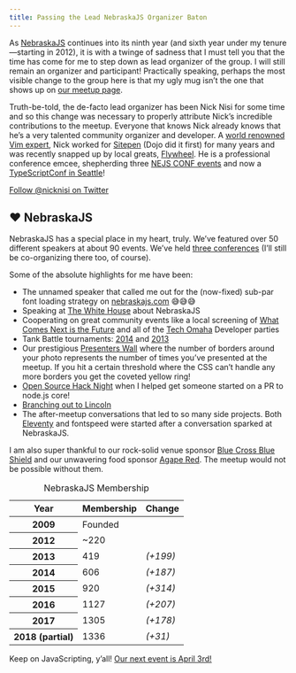 ```yaml
---
title: Passing the Lead NebraskaJS Organizer Baton
---
```


As [NebraskaJS](https://nebraskajs.com) continues into its ninth year (and sixth year under my tenure—starting in 2012), it is with a twinge of sadness that I must tell you that the time has come for me to step down as lead organizer of the group. I will still remain an organizer and participant! Practically speaking, perhaps the most visible change to the group here is that my ugly mug isn’t the one that shows up on [our meetup page](https://www.meetup.com/nebraskajs/).

Truth-be-told, the de-facto lead organizer has been Nick Nisi for some time and so this change was necessary to properly attribute Nick’s incredible contributions to the meetup. Everyone that knows Nick already knows that he’s a very talented community organizer and developer. A [world renowned Vim expert](https://www.youtube.com/watch?v=5r6yzFEXajQ), Nick worked for [Sitepen](https://www.sitepen.com/) (Dojo did it first) for many years and was recently snapped up by local greats, [Flywheel](https://getflywheel.com/). He is a professional conference emcee, shepherding three [NEJS CONF events](https://nejsconf.com/) and now a [TypeScriptConf in Seattle](https://tsconf.io/)!

<p class="primarylink"><a href="https://twitter.com/nicknisi">Follow @nicknisi on Twitter</a></p>

## ❤️ NebraskaJS

NebraskaJS has a special place in my heart, truly. We’ve featured over 50 different speakers at about 90 events. We’ve held [three conferences](https://nejsconf.com/) (I’ll still be co-organizing there too, of course).

Some of the absolute highlights for me have been:

* The unnamed speaker that called me out for the (now-fixed) sub-par font loading strategy on [nebraskajs.com](https://nebraskajs.com/) 😅😅😅
* Speaking at [The White House](/web/whitehouse/) about NebraskaJS
* Cooperating on great community events like a local screening of [What Comes Next is the Future](http://www.futureisnext.com/) and all of the [Tech Omaha](http://techomaha.com/) Developer parties
* Tank Battle tournaments: [2014](https://nebraskajs.com/2014/fightcodegame-two/) and [2013](https://nebraskajs.com/2013/fightcodegame/)
* Our prestigious [Presenters Wall](https://nebraskajs.com/presenters/) where the number of borders around your photo represents the number of times you’ve presented at the meetup. If you hit a certain threshold where the CSS can’t handle any more borders you get the coveted yellow ring!
* [Open Source Hack Night](https://nebraskajs.com/2014/open-source-hack-night/) when I helped get someone started on a PR to node.js core!
* [Branching out to Lincoln](https://nebraskajs.com/2014/nebraskajs-lincoln/)
* The after-meetup conversations that led to so many side projects. Both [Eleventy](https://www.11ty.dev/) and fontspeed were started after a conversation sparked at NebraskaJS.

I am also super thankful to our rock-solid venue sponsor [Blue Cross Blue Shield](https://twitter.com/BCBSNebraska) and our unwavering food sponsor [Agape Red](https://twitter.com/agape_red). The meetup would not be possible without them.

<script type="module" src="/static/table-saw.js"></script>
<div><table-saw>
<table>
	<caption>NebraskaJS Membership</caption>
	<thead>
		<tr>
			<th>Year</th>
			<th>Membership</th>
			<th>Change</th>
		</tr>
	</thead>
	<tbody>
		<tr>
			<th>2009</th>
			<td>Founded</td>
			<td></td>
		</tr>
		<tr>
			<th>2012</th>
			<td>~220</td>
			<td></td>
		</tr>
		<tr>
			<th>2013</th>
			<td>419</td>
			<td><em class="better">(+199)</em></td>
		</tr>
		<tr>
			<th>2014</th>
			<td>606</td>
			<td><em class="better">(+187)</em></td>
		</tr>
		<tr>
			<th>2015</th>
			<td>920</td>
			<td><em class="better">(+314)</em></td>
		</tr>
		<tr>
			<th>2016</th>
			<td>1127</td>
			<td><em class="better">(+207)</em></td>
		</tr>
		<tr>
			<th>2017</th>
			<td>1305</td>
			<td><em class="better">(+178)</em></td>
		</tr>
		<tr>
			<th>2018 (partial)</th>
			<td>1336</td>
			<td><em class="better">(+31)</em></td>
		</tr>
	</tbody>
</table>
</table-saw></div>

Keep on JavaScripting, y’all! [Our next event is April 3rd!](https://www.meetup.com/nebraskajs/events/249230237/)
